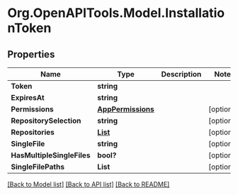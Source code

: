 # Org.OpenAPITools.Model.InstallationToken

## Properties

Name | Type | Description | Notes
------------ | ------------- | ------------- | -------------
**Token** | **string** |  | 
**ExpiresAt** | **string** |  | 
**Permissions** | [**AppPermissions**](AppPermissions.md) |  | [optional] 
**RepositorySelection** | **string** |  | [optional] 
**Repositories** | [**List<Repository>**](Repository.md) |  | [optional] 
**SingleFile** | **string** |  | [optional] 
**HasMultipleSingleFiles** | **bool?** |  | [optional] 
**SingleFilePaths** | **List<string>** |  | [optional] 

[[Back to Model list]](../README.md#documentation-for-models) [[Back to API list]](../README.md#documentation-for-api-endpoints) [[Back to README]](../README.md)

